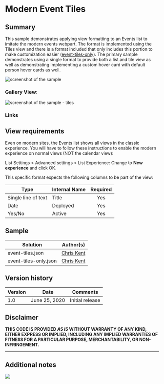 # Modern Event Tiles

## Summary
This sample demonstrates applying view formatting to an Events list to imitate the modern events webpart. The format is implemented using the Tiles view and there is a format included that only includes this portion to make customization easier ([event-tiles-only](./event-tiles-only.json)). The primary sample demonstrates using a single format to provide both a list and tile view as well as demonstrating implementing a custom hover card with default person hover cards as well.

![screenshot of the sample](./assets/screenshot.png)

### Gallery View:

![screenshot of the sample - tiles](./assets/screenshotTiles.png)

### Links

## View requirements
Even on modern sites, the Events list shows all views in the classic experience. You will have to follow these instructions to enable the modern experience on normal views (NOT the calendar view):

List Settings > Advanced settings > List Experience: Change to **New experience** and click OK.

This specific format expects the following columns to be part of the view:

|Type|Internal Name|Required|
|---|---|:---:|
|Single line of text|Title|Yes|
|Date|Deployed|Yes|
|Yes/No|Active|Yes|

## Sample

Solution|Author(s)
--------|---------
event-tiles.json | [Chris Kent](https://github.com/thechriskent)
event-tiles-only.json | [Chris Kent](https://github.com/thechriskent)

## Version history

Version|Date|Comments
-------|----|--------
1.0|June 25, 2020|Initial release

## Disclaimer
**THIS CODE IS PROVIDED *AS IS* WITHOUT WARRANTY OF ANY KIND, EITHER EXPRESS OR IMPLIED, INCLUDING ANY IMPLIED WARRANTIES OF FITNESS FOR A PARTICULAR PURPOSE, MERCHANTABILITY, OR NON-INFRINGEMENT.**

---

## Additional notes


<img src="https://pnptelemetry.azurewebsites.net/list-formatting/view-samples/event-tiles" />
